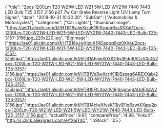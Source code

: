 {
	"title": "2pcs 1200Lm T20 W21W LED W21 5W LED WY21W 7440 7443 LED Bulb T25 3157 3156 p27 7w Car Brake Reverse Light 12V Lamp Turn Signal",
	"date": "2018-10-31 10:30:20",
	"SubCat": ["Automobiles & Motorcycles"],
	"categories": ["Car Lights"],
	"thumbnailImage": "https://ae01.alicdn.com/kf/HTB16vJwXjzuK1RjSsppq6xz0XXat/2pcs-1200Lm-T20-W21W-LED-W21-5W-LED-WY21W-7440-7443-LED-Bulb-T25-3157-3156.jpg_220x220.jpg",
	"BigImage": ["https://ae01.alicdn.com/kf/HTB16vJwXjzuK1RjSsppq6xz0XXat/2pcs-1200Lm-T20-W21W-LED-W21-5W-LED-WY21W-7440-7443-LED-Bulb-T25-3157-3156.jpg","https://ae01.alicdn.com/kf/HTB1AFpwXiYrK1Rjy0Fdq6ACvVXaG/2pcs-1200Lm-T20-W21W-LED-W21-5W-LED-WY21W-7440-7443-LED-Bulb-T25-3157-3156.jpg","https://ae01.alicdn.com/kf/HTB1VqBwXcrrK1RjSspaq6AREXXab/2pcs-1200Lm-T20-W21W-LED-W21-5W-LED-WY21W-7440-7443-LED-Bulb-T25-3157-3156.jpg","https://ae01.alicdn.com/kf/HTB1hFtLXozrK1RjSspmq6AOdFXaV/2pcs-1200Lm-T20-W21W-LED-W21-5W-LED-WY21W-7440-7443-LED-Bulb-T25-3157-3156.jpg","https://ae01.alicdn.com/kf/HTB14clwXfvsK1Rjy0Fiq6zwtXXap/2pcs-1200Lm-T20-W21W-LED-W21-5W-LED-WY21W-7440-7443-LED-Bulb-T25-3157-3156.jpg"],
	"actualPrice": 9.67,
	"comparePrice": 14.88,
	"linkurl": "http://s.click.aliexpress.com/e/fXaiY4C",
	"inStock": 105
}
